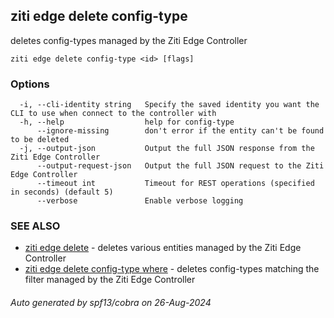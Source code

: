 ## ziti edge delete config-type

deletes config-types managed by the Ziti Edge Controller

```
ziti edge delete config-type <id> [flags]
```

### Options

```
  -i, --cli-identity string   Specify the saved identity you want the CLI to use when connect to the controller with
  -h, --help                  help for config-type
      --ignore-missing        don't error if the entity can't be found to be deleted
  -j, --output-json           Output the full JSON response from the Ziti Edge Controller
      --output-request-json   Output the full JSON request to the Ziti Edge Controller
      --timeout int           Timeout for REST operations (specified in seconds) (default 5)
      --verbose               Enable verbose logging
```

### SEE ALSO

* [ziti edge delete](../delete.md)	 - deletes various entities managed by the Ziti Edge Controller
* [ziti edge delete config-type where](where/where.md)	 - deletes config-types matching the filter managed by the Ziti Edge Controller

###### Auto generated by spf13/cobra on 26-Aug-2024
